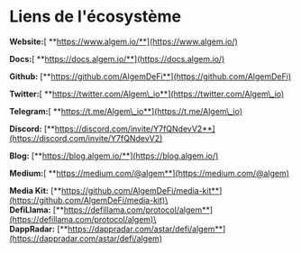 # Liens de l'écosystème

**Website:**[ **https://www.algem.io/**](https://www.algem.io/)

**Docs:**[ **https://docs.algem.io/**](https://docs.algem.io/)

**Github:** [**https://github.com/AlgemDeFi**](https://github.com/AlgemDeFi)

**Twitter:**[ **https://twitter.com/Algem\_io**](https://twitter.com/Algem\_io)

**Telegram:**[ **https://t.me/Algem\_io**](https://t.me/Algem\_io)

**Discord:** [**https://discord.com/invite/Y7fQNdevV2**](https://discord.com/invite/Y7fQNdevV2)

**Blog:** [**https://blog.algem.io/**](https://blog.algem.io/)

**Medium:**[ **https://medium.com/@algem**](https://medium.com/@algem)

**Media Kit:** [**https://github.com/AlgemDeFi/media-kit**](https://github.com/AlgemDeFi/media-kit)\
\
**DefiLlama:** [**https://defillama.com/protocol/algem**](https://defillama.com/protocol/algem)\
\
**DappRadar:** [**https://dappradar.com/astar/defi/algem**](https://dappradar.com/astar/defi/algem)
